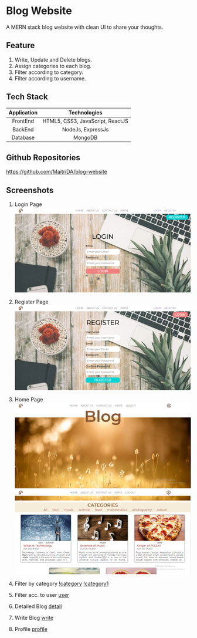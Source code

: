 # Blog Website
A MERN stack blog website with clean UI to share your thoughts.


## Feature 
1) Write, Update and Delete blogs.
2) Assign categories to each blog.
3) Filter according to category.
4) Filter according to username.

## Tech Stack
| Application | Technologies |
| :------------: |:-------------:|
| FrontEnd | HTML5, CSS3, JavaScript, ReactJS |
| BackEnd  | NodeJs, ExpressJs |
| Database | MongoDB |

## Github Repositories
https://github.com/MaitriDA/blog-website

## Screenshots

1) Login Page
![Login](https://raw.githubusercontent.com/MaitriDA/blog-website/master/screenshot/login.PNG?token=GHSAT0AAAAAABQDKPNQYKFAEREUNKYSAIZ4YPJGZXQ)

2) Register Page
![Register](https://raw.githubusercontent.com/MaitriDA/blog-website/master/screenshot/register.PNG?token=GHSAT0AAAAAABQDKPNQK4GGADNZHKB7VEKAYPJG4JQ)

3) Home Page
![Home](https://raw.githubusercontent.com/MaitriDA/blog-website/master/screenshot/home.PNG?token=GHSAT0AAAAAABQDKPNQVCSMYUENSRK2DFXMYPJG5UQ)
![Home1](https://raw.githubusercontent.com/MaitriDA/blog-website/master/screenshot/home1.PNG?token=GHSAT0AAAAAABQDKPNR3ANNAYW5WXK67YTGYPJG6IA)

4) Filter by category
[!category](https://raw.githubusercontent.com/MaitriDA/blog-website/master/screenshot/cat.PNG?token=GHSAT0AAAAAABQDKPNR57V24URSZTQMIFMKYPJG7HQ)
[!category1](https://raw.githubusercontent.com/MaitriDA/blog-website/master/screenshot/cat2.PNG?token=GHSAT0AAAAAABQDKPNQR56IR5AXKH2VTBT6YPJHAGA)

5) Filter acc. to user
[user](https://raw.githubusercontent.com/MaitriDA/blog-website/master/screenshot/filter%20by%20user.PNG?token=GHSAT0AAAAAABQDKPNR55MXZNP27YNOHC7KYPJHA6A)

6) Detailed Blog
[detail](https://raw.githubusercontent.com/MaitriDA/blog-website/master/screenshot/single%20post.PNG?token=GHSAT0AAAAAABQDKPNR2RFSNROJPDUQ7II6YPJHCGQ)

7) Write Blog
[write](https://raw.githubusercontent.com/MaitriDA/blog-website/master/screenshot/write.PNG?token=GHSAT0AAAAAABQDKPNQPWW34IBO57RYP2WEYPJHCZA)

8) Profile
[profile](https://raw.githubusercontent.com/MaitriDA/blog-website/master/screenshot/profile.PNG?token=GHSAT0AAAAAABQDKPNRMPKWZSUZ7RLFMU4UYPJHDOA)
